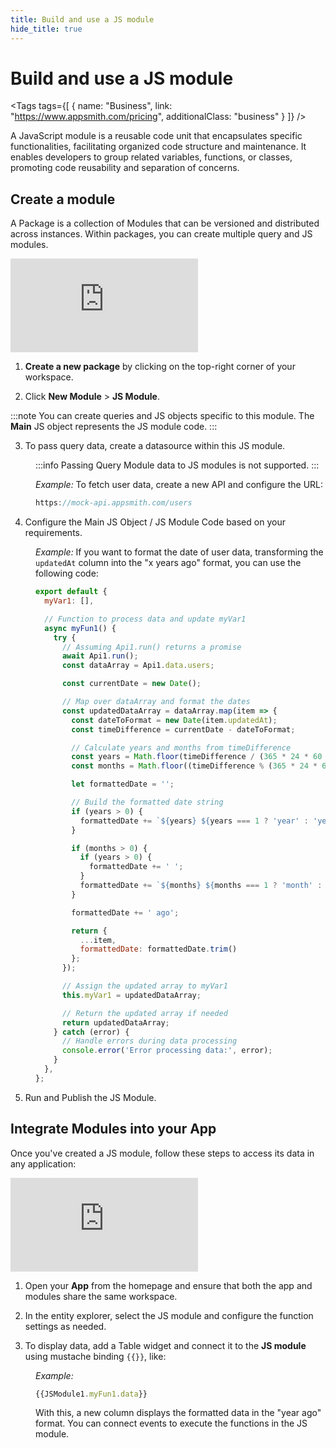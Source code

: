 ```yaml
---
title: Build and use a JS module
hide_title: true
---
```


<!-- vale off -->

<div className="tag-wrapper">
 <h1>Build and use a JS module</h1>

<Tags
tags={[
{ name: "Business", link: "https://www.appsmith.com/pricing", additionalClass: "business" }
]}
/>

</div>

<!-- vale on -->

A JavaScript module is a reusable code unit that encapsulates specific functionalities, facilitating organized code structure and maintenance. It enables developers to group related variables, functions, or classes, promoting code reusability and separation of concerns.


## Create a module

A Package is a collection of Modules that can be versioned and distributed across instances. Within packages, you can create multiple query and JS modules.



<div style={{ position: "relative", paddingBottom: "calc(50.520833333333336% + 41px)", height: "0", width: "100%" }}>
  <iframe src="https://demo.arcade.software/smRCw39JntP5g2IyVV8Q?embed" frameborder="0" loading="lazy" webkitallowfullscreen mozallowfullscreen allowfullscreen style={{ position: "absolute", top: "0", left: "0", width: "100%", height: "100%", colorScheme: "light" }} title="Appsmith | Connect Data">
  </iframe>
</div>



1. **Create a new package** by clicking on the top-right corner of your workspace.

2. Click **New Module** > **JS Module**.


:::note
You can create queries and JS objects specific to this module. The **Main** JS object represents the JS module code.
:::



3. To pass query data, create a datasource within this JS module.

<dd>

:::info
Passing Query Module data to JS modules is not supported.
:::

*Example:* To fetch user data, create a new API and configure the URL:

```js
https://mock-api.appsmith.com/users
```

</dd>

4. Configure the Main JS Object / JS Module Code based on your requirements.


<dd>


*Example:* If you want to format the date of user data, transforming the `updatedAt` column into the "x years ago" format, you can use the following code:

```js
export default {
  myVar1: [],

  // Function to process data and update myVar1
  async myFun1() {
    try {
      // Assuming Api1.run() returns a promise
      await Api1.run();
      const dataArray = Api1.data.users;

      const currentDate = new Date();

      // Map over dataArray and format the dates
      const updatedDataArray = dataArray.map(item => {
        const dateToFormat = new Date(item.updatedAt);
        const timeDifference = currentDate - dateToFormat;

        // Calculate years and months from timeDifference
        const years = Math.floor(timeDifference / (365 * 24 * 60 * 60 * 1000));
        const months = Math.floor((timeDifference % (365 * 24 * 60 * 60 * 1000)) / (30 * 24 * 60 * 60 * 1000));

        let formattedDate = '';

        // Build the formatted date string
        if (years > 0) {
          formattedDate += `${years} ${years === 1 ? 'year' : 'years'}`;
        }

        if (months > 0) {
          if (years > 0) {
            formattedDate += ' ';
          }
          formattedDate += `${months} ${months === 1 ? 'month' : 'months'}`;
        }

        formattedDate += ' ago';

        return {
          ...item,
          formattedDate: formattedDate.trim()
        };
      });

      // Assign the updated array to myVar1
      this.myVar1 = updatedDataArray;

      // Return the updated array if needed
      return updatedDataArray;
    } catch (error) {
      // Handle errors during data processing
      console.error('Error processing data:', error);
    }
  },
};

```

</dd>

5. Run and Publish the JS Module.




## Integrate Modules into your App


Once you've created a JS module, follow these steps to access its data in any application:

<div style={{ position: "relative", paddingBottom: "calc(50.520833333333336% + 41px)", height: "0", width: "100%" }}>
  <iframe src="https://demo.arcade.software/4JWwouLYCxQ94M5Lb7YQ?embed" frameborder="0" loading="lazy" webkitallowfullscreen mozallowfullscreen allowfullscreen style={{ position: "absolute", top: "0", left: "0", width: "100%", height: "100%", colorScheme: "light" }} title="Appsmith | Connect Data">
  </iframe>
</div>



1. Open your **App** from the homepage and ensure that both the app and modules share the same workspace.

2. In the entity explorer, select the JS module and configure the function settings as needed.

3. To display data, add a Table widget and connect it to the **JS module** using mustache binding `{{}}`, like:


<dd>

*Example:*

```js
{{JSModule1.myFun1.data}}
```

With this, a new column displays the formatted data in the "year ago" format. You can connect events to execute the functions in the JS module.


</dd>


